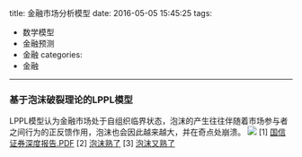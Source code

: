 title: 金融市场分析模型
date: 2016-05-05 15:45:25
tags:
- 数学模型
- 金融预测
- 金融
categories:
- 金融
---
### 基于泡沫破裂理论的LPPL模型 
LPPL模型认为金融市场处于自组织临界状态，泡沫的产生往往伴随着市场参与者之间行为的正反馈作用，泡沫也会因此越来越大，并在奇点处崩溃。
![](/images/2016/lppl-pic.png)
[1] [国信证券深度报告.PDF](/attach/lppl.pdf)
[2] [泡沫熟了](http://barrons.blog.caixin.com/archives/24765)
[3] [泡沫又熟了](http://barrons.blog.caixin.com/archives/85363)